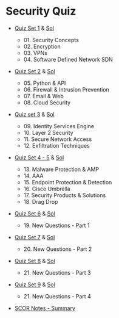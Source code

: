 # Security Quiz


- [Quiz Set 1](quiz01.md) & [Sol](quizSol01.md#)
  - 01\. Security Concepts
  - 02\. Encryption
  - 03\. VPNs
  - 04\. Software Defined Network SDN
- [Quiz Set 2](quiz02.md) & [Sol](quizSol02.md)
  - 05\. Python & API
  - 06\. Firewall & Intrusion Prevention
  - 07\. Email & Web
  - 08\. Cloud Security
- [Quiz set 3](quiz03.md) & [Sol](quizSol03.md)
  - 09\. Identity Services Engine
  - 10\. Layer 2 Security
  - 11\. Secure Network Access
  - 12\. Exfiltration Techniques
- [Quiz Set 4 - 5](quiz04-5.md) & [Sol](quizSol04-5.md)
  - 13\. Malware Protection & AMP
  - 14\. AAA
  - 15\. Endpoint Protection & Detection
  - 16\. Cisco Umbrella
  - 17\. Security Products & Solutions
  - 18\. Drag Drop
- [Quiz Set 6](quiz06.md) & [Sol](quizSol06.md)
  - 19\. New Questions - Part 1
- [Quiz Set 7](quiz07.md) & [Sol](quizSol07.md)
  - 20\. New Questions - Part 2
- [Quiz Set 8](quiz08.md) & [Sol](quizSol08.md)
  - 21\. New Questions - Part 3
- [Quiz Set 9](quiz09.md) & [Sol](quizSol09.md)
  - 21\. New Questions - Part 4


- [SCOR Notes - Summary](scorNotes.md)

